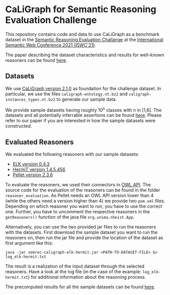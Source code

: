 # CaLiGraph for Semantic Reasoning Evaluation Challenge
This repository contains code and data to use CaLiGraph as
a benchmark dataset in the [Semantic Reasoning Evaluation Challange](https://semrec.github.io)
at the [International Semantic Web Conference 2021 (ISWC'21)](https://iswc2021.semanticweb.org).

The paper describing the dataset characteristics and results for well-known
reasoners can be found [here](https://arxiv.org/pdf/2110.05028.pdf).

## Datasets
We use [CaLiGraph version 2.1.0](https://zenodo.org/record/5509912) as foundation for the challenge dataset.
In particular, we use the files `caligraph-ontology.nt.bz2` and `caligraph-instances_types.nt.bz2`
to generate our sample data.

We provide sample datasets having roughly 10<sup>n</sup> classes with n in [1,6].
The datasets and all potentially inferrable assertions can be found [here](http://data.dws.informatik.uni-mannheim.de/CaLiGraph/CaLiGraph-for-SemREC/).
Please refer to our paper if you are interested in how the sample datasets were constructed.

## Evaluated Reasoners
We evaluated the following reasoners with our sample datasets:
* [ELK version 0.4.3](https://github.com/liveontologies/elk-reasoner)
* [HermiT version 1.4.5.456](https://github.com/phillord/hermit-reasoner)
* [Pellet version 2.3.6](https://github.com/stardog-union/pellet)

To evaluate the reasoners, we used their connectors in [OWL API](https://github.com/owlcs/owlapi).
The source code for the evaluation of the reasoners can be found in the folder `reasoner_evaluation`.
As Pellet needs an OWL API version lower than 4 (while the others need a version higher than 4)
we provide two `pom.xml` files. Depending on which reasoner you want to run, you have to use the correct one.
Further, you have to uncomment the respective reasoners in the `getReasoners()` function
of the java file `org.unima.nheist.App`.

Alternatively, you can use the two provided jar files to run the reasoners with the datasets.
First download the sample dataset you want to run the reasoners on, then run the jar file
and provide the location of the dataset as first argument like this:

```java -jar semrec-caligraph-elk-hermit.jar <PATH-TO-DATASET-FILE> &> log_elk-hermit.txt```

The result is a realization of the input dataset through the selected reasoners.
Have a look at the log file (in the case of the example: `log_elk-hermit.txt`)
for additional information about the reasoning process.

The precomputed results for all the sample datasets can be found [here](http://data.dws.informatik.uni-mannheim.de/CaLiGraph/CaLiGraph-for-SemREC/).
